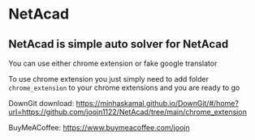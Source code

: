 # NetAcad

## NetAcad is simple auto solver for NetAcad

You can use either chrome extension or fake google translator

To use chrome extension you just simply need to add folder `chrome_extension` to your chrome extensions and you are ready to go


DownGit download: https://minhaskamal.github.io/DownGit/#/home?url=https://github.com/joojn1122/NetAcad/tree/main/chrome_extension

BuyMeACoffee: https://www.buymeacoffee.com/joojn
